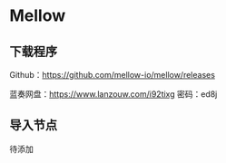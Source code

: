 # Mellow

## 下载程序

Github：https://github.com/mellow-io/mellow/releases

蓝奏网盘：https://www.lanzouw.com/i92tixg 密码：ed8j

## 导入节点

待添加